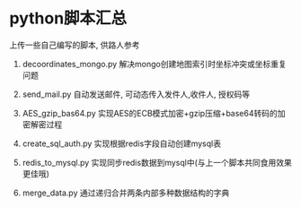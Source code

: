 # python脚本汇总

上传一些自己编写的脚本, 供路人参考

1. decoordinates_mongo.py   解决mongo创建地图索引时坐标冲突或坐标重复问题

2. send_mail.py   自动发送邮件, 可动态传入发件人,收件人, 授权码等

3. AES_gzip_bas64.py   实现AES的ECB模式加密+gzip压缩+base64转码的加密解密过程

4. create_sql_auth.py  实现根据redis字段自动创建mysql表

5. redis_to_mysql.py  实现同步redis数据到mysql中(与上一个脚本共同食用效果更佳哦)

6. merge_data.py  通过递归合并两条内部多种数据结构的字典
